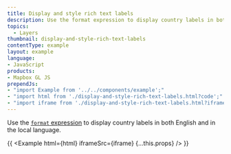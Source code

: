 ```yaml
---
title: Display and style rich text labels
description: Use the format expression to display country labels in both English and in the local language.
topics:
  - Layers
thumbnail: display-and-style-rich-text-labels
contentType: example
layout: example
language:
- JavaScript
products:
- Mapbox GL JS
prependJs:
- "import Example from '../../components/example';"
- "import html from './display-and-style-rich-text-labels.html?code';"
- "import iframe from './display-and-style-rich-text-labels.html?iframe';"
---
```


Use the [`format` expression](/mapbox-gl-js/style-spec/expressions/#types-format) to display country labels in both English and in the local language.

{{ <Example html={html} iframeSrc={iframe} {...this.props} /> }}
